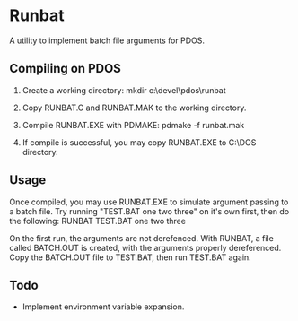 # Runbat

A utility to implement batch file arguments for PDOS.

## Compiling on PDOS

1. Create a working directory:
mkdir c:\devel\pdos\runbat

2. Copy RUNBAT.C and RUNBAT.MAK to the working directory.

3. Compile RUNBAT.EXE with PDMAKE:
pdmake -f runbat.mak

4. If compile is successful, you may copy RUNBAT.EXE to C:\DOS directory.

## Usage

Once compiled, you may use RUNBAT.EXE to simulate
argument passing to a batch file. Try running "TEST.BAT one two three" on it's own first, then do the following:
RUNBAT TEST.BAT one two three

On the first run, the arguments are not derefenced. With RUNBAT, a file called BATCH.OUT is created, with the arguments properly dereferenced. Copy the BATCH.OUT file to TEST.BAT, then run TEST.BAT again.

## Todo

* Implement environment variable expansion.